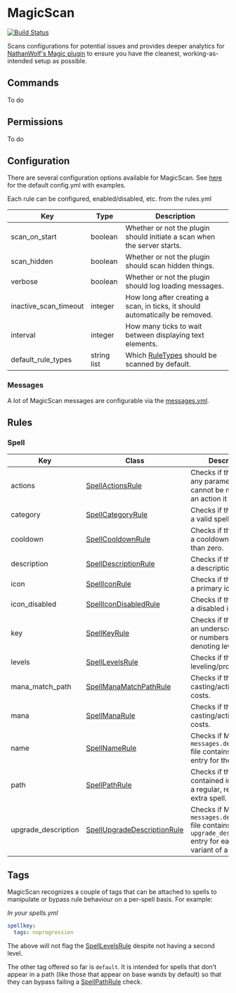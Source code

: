 # MagicScan

[![Build Status](https://travis-ci.com/PotterPlus/MagicScan.svg?branch=master)](https://travis-ci.com/PotterPlus/MagicScan)

Scans configurations for potential issues and provides deeper analytics for [NathanWolf's Magic plugin](https://github.com/elBukkit/MagicPlugin) to ensure you have the cleanest, working-as-intended setup as possible.

## Commands

To do

## Permissions

To do

## Configuration

There are several configuration options available for MagicScan. See [here](https://github.com/PotterPlus/MagicScan/blob/master/src/main/resources/config.yml) for the default config.yml with examples.

Each rule can be configured, enabled/disabled, etc. from the rules.yml

| Key                                       | Type        | Description
|-------------------------------------------|-------------|------------------------
| scan_on_start                             | boolean     | Whether or not the plugin should initiate a scan when the server starts.
| scan_hidden                               | boolean     | Whether or not the plugin should scan hidden things.
| verbose                                   | boolean     | Whether or not the plugin should log loading messages.
| inactive_scan_timeout                     | integer     | How long after creating a scan, in ticks, it should automatically be removed.
| interval                                  | integer     | How many ticks to wait between displaying text elements.
| default_rule_types                        | string list | Which [RuleTypes](https://github.com/PotterPlus/MagicScan/blob/master/src/main/java/me/tylergrissom/magicscan/rule/RuleType.java) should be scanned by default.

### Messages

A lot of MagicScan messages are configurable via the [messages.yml](https://github.com/PotterPlus/MagicScan/blob/master/src/main/resources/config.yml).

## Rules

### Spell

| Key                                | Class                                                                                                                                                                                 | Description
|------------------------------------|---------------------------------------------------------------------------------------------------------------------------------------------------------------------------------------|-----------------------------------------------------------------------------------
| actions                            | [SpellActionsRule](https://github.com/PotterPlus/MagicScan/blob/master/src/main/java/me/tylergrissom/magicscan/rule/spell/SpellActionsRule.java)                                        | Checks if the spell has any parameters that cannot be matched to an action it uses.
| category                           | [SpellCategoryRule](https://github.com/PotterPlus/MagicScan/blob/master/src/main/java/me/tylergrissom/magicscan/rule/spell/SpellCategoryRule.java)                                      | Checks if the spell has a valid spell category.
| cooldown                           | [SpellCooldownRule](https://github.com/PotterPlus/MagicScan/blob/master/src/main/java/me/tylergrissom/magicscan/rule/spell/SpellCooldownRule.java)                                      | Checks if the spell has a cooldown greater than zero.
| description                        | [SpellDescriptionRule](https://github.com/PotterPlus/MagicScan/blob/master/src/main/java/me/tylergrissom/magicscan/rule/spell/SpellDescriptionRule.java)                                | Checks if the spell has a description.
| icon                               | [SpellIconRule](https://github.com/PotterPlus/MagicScan/blob/master/src/main/java/me/tylergrissom/magicscan/rule/spell/SpellIconRule.java)                                              | Checks if the spell has a primary icon.
| icon_disabled                      | [SpellIconDisabledRule](https://github.com/PotterPlus/MagicScan/blob/master/src/main/java/me/tylergrissom/magicscan/rule/spell/SpellIconDisabledRule.java)                              | Checks if the spell has a disabled icon.
| key                                | [SpellKeyRule](https://github.com/PotterPlus/MagicScan/blob/master/src/main/java/me/tylergrissom/magicscan/rule/spell/SpellLevelsRule.java)                                             | Checks if the spell has an underscore, caps, or numbers besides denoting levels.
| levels                             | [SpellLevelsRule](https://github.com/PotterPlus/MagicScan/blob/master/src/main/java/me/tylergrissom/magicscan/rule/spell/SpellLevelsRule.java)                                          | Checks if the spell has leveling/progression.
| mana_match_path                    | [SpellManaMatchPathRule](https://github.com/PotterPlus/MagicScan/blob/master/src/main/java/me/tylergrissom/magicscan/rule/spell/SpellManaRule.java)                                     | Checks if the spell has casting/active mana costs.
| mana                               | [SpellManaRule](https://github.com/PotterPlus/MagicScan/blob/master/src/main/java/me/tylergrissom/magicscan/rule/spell/SpellManaRule.java)                                              | Checks if the spell has casting/active mana costs.
| name                               | [SpellNameRule](https://github.com/PotterPlus/MagicScan/blob/master/src/main/java/me/tylergrissom/magicscan/rule/spell/SpellNameRule.java)                                              | Checks if Magic's `messages.defaults.yml` file contains a `name` entry for the spell.
| path                               | [SpellPathRule](https://github.com/PotterPlus/MagicScan/blob/master/src/main/java/me/tylergrissom/magicscan/rule/spell/SpellPathRule.java)                                              | Checks if the spell is contained in a path as a regular, required, or extra spell.
| upgrade_description                | [SpellUpgradeDescriptionRule](https://github.com/PotterPlus/MagicScan/blob/master/src/main/java/me/tylergrissom/magicscan/rule/spell/SpellUpgradeDescriptionRule.java)                  | Checks if Magic's `messages.defaults.yml` file contains an `upgrade_description` entry for each leveled variant of a spell.

## Tags

MagicScan recognizes a couple of tags that can be attached to spells to manipulate or bypass rule behaviour on a per-spell basis. For example:

_In your spells.yml_

```yaml
spellkey:
  tags: noprogression
```

The above will not flag the [SpellLevelsRule](https://github.com/PotterPlus/MagicScan/blob/master/src/main/java/me/tylergrissom/magicscan/rule/spell/SpellLevelsRule.java) despite not having a second level.

The other tag offered so far is `default`. It is intended for spells that don't appear in a path (like those that appear on base wands by default) so that they can bypass failing a [SpellPathRule](https://github.com/PotterPlus/MagicScan/blob/master/src/main/java/me/tylergrissom/magicscan/rule/spell/SpellPathRule.java) check.